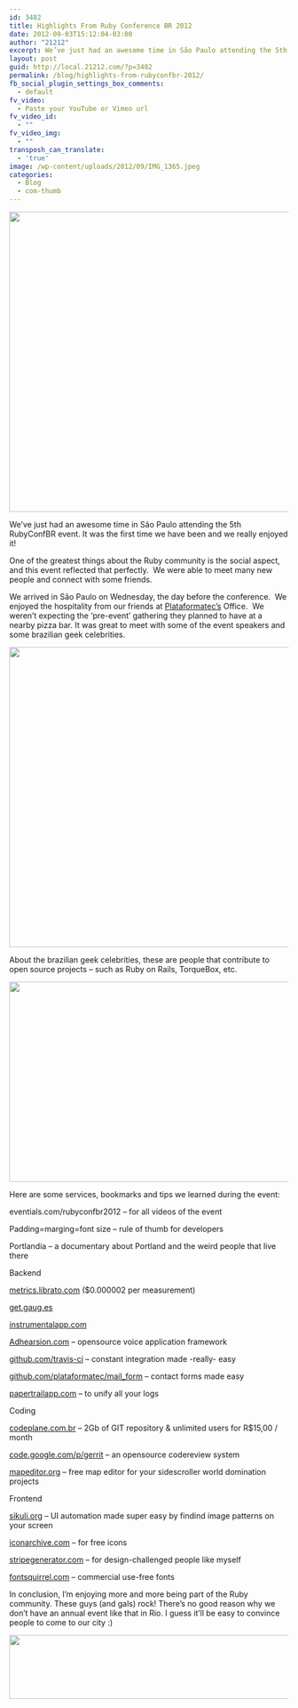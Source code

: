 ```yaml
---
id: 3482
title: Highlights From Ruby Conference BR 2012
date: 2012-09-03T15:12:04-03:00
author: "21212"
excerpt: We’ve just had an awesome time in São Paulo attending the 5th RubyConfBR event. It was the first time we have been and we really enjoyed it!
layout: post
guid: http://local.21212.com/?p=3482
permalink: /blog/highlights-from-rubyconfbr-2012/
fb_social_plugin_settings_box_comments:
  - default
fv_video:
  - Paste your YouTube or Vimeo url
fv_video_id:
  - ""
fv_video_img:
  - ""
transposh_can_translate:
  - 'true'
image: /wp-content/uploads/2012/09/IMG_1365.jpeg
categories:
  - Blog
  - com-thumb
---
```

<p style="text-align: center;">
  <strong id="internal-source-marker_0.6897006034851074"><img class="aligncenter" src="https://lh5.googleusercontent.com/z1p9OtiNh0HYIObZE1r8kUCBoBOba-Fz_YJmj-rWtIlhUf8iCUQZ3atxBlAx1dS4BuuJzSvLQ_VxNppi_IBTrvxnIVda44WynBgH9xVNXA_Dtz9Rxd4" alt="" width="540" height="540" /></strong>
</p>

We’ve just had an awesome time in São Paulo attending the 5th RubyConfBR event. It was the first time we have been and we really enjoyed it!

One of the greatest things about the Ruby community is the social aspect, and this event reflected that perfectly.  We were able to meet many new people and connect with some friends.

We arrived in São Paulo on Wednesday, the day before the conference.  We enjoyed the hospitality from our friends at [Plataformatec&#8217;s](http://plataformatec.com.br/) Office.  We weren&#8217;t expecting the &#8216;pre-event&#8217; gathering they planned to have at a nearby pizza bar. It was great to meet with some of the event speakers and some brazilian geek celebrities.

<p style="text-align: center;">
  <strong id="internal-source-marker_0.6897006034851074"><img class="aligncenter" src="https://lh3.googleusercontent.com/zrfp4gG8UEDBeVx2oIvBsobfMc3S3_SR60FBOfGdKcju5yzhWGe4JuPrbBZidx4vVipkJaKGWecmQYk4RmcVTSYQDmEUQwmsGloL9UA2odiuUGlb64o" alt="" width="540" height="540" /></strong>
</p>

<p style="text-align: left;">
  About the brazilian geek celebrities, these are people that contribute to open source projects &#8211; such as Ruby on Rails, TorqueBox, etc.
</p>

<p style="text-align: left;">
  <img class="aligncenter" src="https://lh3.googleusercontent.com/AaK1CYeSHuOvcSmvXyKCo2O4AFOi-fhTIdnAvgon8K1hcPF9i5hHHC1hau3pT0u7u4uGJqMfsDPm6pYBr4jLAZYi2v1B6OFoNAnIbODuJkKkbAV14zE" alt="" width="540" height="360" />
</p>

<p style="text-align: left;">
  Here are some services, bookmarks and tips we learned during the event:
</p>

eventials.com/rubyconfbr2012 &#8211; for all videos of the event
  
Padding=marging=font size &#8211; rule of thumb for developers
  
Portlandia &#8211; a documentary about Portland and the weird people that live there

Backend
  
[metrics.librato.com](http://metrics.librato.com) ($0.000002 per measurement)
  
[get.gaug.es](http://get.gaug.es)
  
[instrumentalapp.com](http://instrumentalapp.com)
  
[Adhearsion.com](http://adhearsion.com) &#8211; opensource voice application framework
  
[github.com/travis-ci](http://github.com/travis-ci) &#8211; constant integration made -really- easy
  
[github.com/plataformatec/mail_form](http://github.com/plataformatec/mail_form) &#8211; contact forms made easy
  
[papertrailapp.com](http://papertrailapp.com) &#8211; to unify all your logs

Coding
  
[codeplane.com.br](http://codeplane.com.br) &#8211; 2Gb of GIT repository & unlimited users for R$15,00 / month
  
[code.google.com/p/gerrit](http://code.google.com/p/gerrit) &#8211; an opensource codereview system
  
[mapeditor.org](http://mapeditor.org) &#8211; free map editor for your sidescroller world domination projects

Frontend
  
[sikuli.org](http://sikuli.org) &#8211; UI automation made super easy by findind image patterns on your screen
  
[iconarchive.com](http://iconarchive.com) &#8211; for free icons
  
[stripegenerator.com](http://stripegenerator.com) &#8211; for design-challenged people like myself
  
[fontsquirrel.com](http://fontsquirrel.com) &#8211; commercial use-free fonts

In conclusion, I&#8217;m enjoying more and more being part of the Ruby community. These guys (and gals) rock! There&#8217;s no good reason why we don&#8217;t have an annual event like that in Rio. I guess it&#8217;ll be easy to convince people to come to our city :)

<p style="text-align: left;">
  <strong id="internal-source-marker_0.6897006034851074"><img class="aligncenter" src="https://lh4.googleusercontent.com/dI4vSjdN0SXqdMosXUUtTEyvSSMZhm17Dqo_OB3oOy0Zrj2FhFjEslU66htZL1brjY-0hfgwTWvOEa_l7e7bpSZTVWwB93hu7F48D2p9dU-mDQKsqn0" alt="" width="540" height="115" /></strong>
</p>